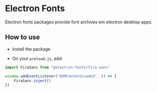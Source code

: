 # Electron Fonts

Electron fonts packages provide font archives em electron desktop apps.

## How to use

* Install the package

* On your `preload.js`, add:

```ts
import FiraSans from "@electron-fonts/fira-sans"

window.addEventListener("DOMContentLoaded", () => {
    FiraSans.inject()
})
```